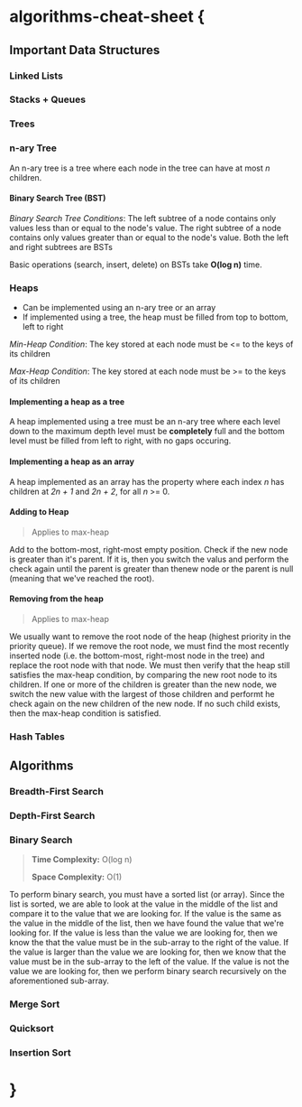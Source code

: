 # algorithms-cheat-sheet {

## Important Data Structures

### Linked Lists

### Stacks + Queues

### Trees

### n-ary Tree

An n-ary tree is a tree where each node in the tree can have at most *n* children.

#### Binary Search Tree (BST)

*Binary Search Tree Conditions*: The left subtree of a node contains only values less than or equal to the node's value. The right subtree of a node contains only values greater than or equal to the node's value. Both the left and right subtrees are BSTs

Basic operations (search, insert, delete) on BSTs take **O(log n)** time. 

### Heaps

- Can be implemented using an n-ary tree or an array
- If implemented using a tree, the heap must be filled from top to bottom, left to right

*Min-Heap Condition*: The key stored at each node must be <= to the keys of its children

*Max-Heap Condition*: The key stored at each node must be >= to the keys of its children

#### Implementing a heap as a tree

A heap implemented using a tree must be an n-ary tree where each level down to the maximum depth level must be **completely** full and the bottom level must be filled from left to right, with no gaps occuring.

#### Implementing a heap as an array

A heap implemented as an array has the property where each index *n* has children at *2n + 1* and *2n + 2*, for all *n* >= 0.

#### Adding to Heap

> Applies to max-heap

Add to the bottom-most, right-most empty position. Check if the new node is greater than it's parent. If it is, then you switch the valus and perform the check again until the parent is greater than thenew node or the parent is null (meaning that we've reached the root).

#### Removing from the heap

> Applies to max-heap

We usually want to remove the root node of the heap (highest priority in the priority queue). If we remove the root node, we must find the most recently inserted node (i.e. the bottom-most, right-most node in the tree) and replace the root node with that node. We must then verify that the heap still satisfies the max-heap condition, by comparing the new root node to its children. If one or more of the children is greater than the new node, we switch the new value with the largest of those children and performt he check again on the new children of the new node. If no such child exists, then the max-heap condition is satisfied.

### Hash Tables

## Algorithms

### Breadth-First Search

### Depth-First Search

### Binary Search

> **Time Complexity:** O(log n)
>
> **Space Complexity:** O(1)

To perform binary search, you must have a sorted list (or array). Since the list is sorted, we are able to look at the value in the middle of the list and compare it to the value that we are looking for. If the value is the same as the value in the middle of the list, then we have found the value that we're looking for. If the value is less than the value we are looking for, then we know the that the value must be in the sub-array to the right of the value. If the value is larger than the value we are looking for, then we know that the value must be in the sub-array to the left of the value. If the value is not the value we are looking for, then we perform binary search recursively on the aforementioned sub-array.

### Merge Sort

### Quicksort

### Insertion Sort

# }
